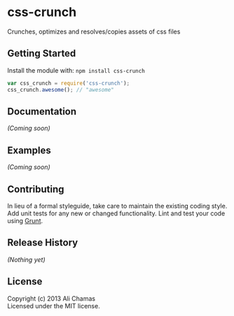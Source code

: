 # css-crunch

Crunches, optimizes and resolves/copies assets of css files

## Getting Started
Install the module with: `npm install css-crunch`

```javascript
var css_crunch = require('css-crunch');
css_crunch.awesome(); // "awesome"
```

## Documentation
_(Coming soon)_

## Examples
_(Coming soon)_

## Contributing
In lieu of a formal styleguide, take care to maintain the existing coding style. Add unit tests for any new or changed functionality. Lint and test your code using [Grunt](http://gruntjs.com/).

## Release History
_(Nothing yet)_

## License
Copyright (c) 2013 Ali Chamas  
Licensed under the MIT license.
